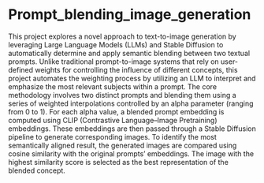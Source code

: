 # Prompt_blending_image_generation

This project explores a novel approach to text-to-image generation by leveraging Large Language Models (LLMs) and Stable Diffusion to automatically determine and apply semantic blending between two textual prompts. Unlike traditional prompt-to-image systems that rely on user-defined weights for controlling the influence of different concepts, this project automates the weighting process by utilizing an LLM to interpret and emphasize the most relevant subjects within a prompt. The core methodology involves  two distinct prompts and blending them using a series of weighted interpolations controlled by an alpha parameter (ranging from 0 to 1). For each alpha value, a blended prompt embedding is computed using CLIP (Contrastive Language–Image Pretraining) embeddings. These embeddings are then passed through a Stable Diffusion pipeline to generate corresponding images. To identify the most semantically aligned result, the generated images are compared using cosine similarity with the original prompts’ embeddings. The image with the highest similarity score is selected as the best representation of the blended concept.
